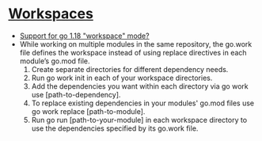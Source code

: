 # [Workspaces](https://golang.google.cn/blog/get-familiar-with-workspaces)

- [Support for go 1.18 "workspace" mode?](https://github.com/bazelbuild/bazel-gazelle/issues/1232)
- While working on multiple modules in the same repository, the go.work file defines the workspace instead of using replace directives in each module’s go.mod file.
    1. Create separate directories for different dependency needs.
    2. Run go work init in each of your workspace directories.
    3. Add the dependencies you want within each directory via go work use [path-to-dependency].
    4. To replace existing dependencies in your modules' go.mod files use go work replace [path-to-module].
    5. Run go run [path-to-your-module] in each workspace directory to use the dependencies specified by its go.work file.
